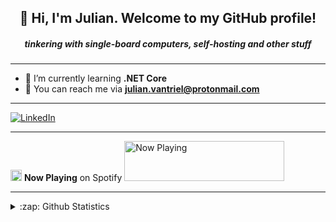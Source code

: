<h2 align="center">👋 Hi, I'm Julian. Welcome to my GitHub profile!</h2>
<h5 align="center">tinkering with single-board computers, self-hosting and other stuff</h5>

---

- 🌱 I’m currently learning **.NET Core**
- 📧 You can reach me via **julian.vantriel@protonmail.com**

---

<a href="https://www.linkedin.com/in/vantriel"><img src="https://img.shields.io/badge/LinkedIn--_.svg?style=social&logo=linkedin" alt="LinkedIn"></a>

---

<img height="18" width="18" src="https://cdn.jsdelivr.net/npm/simple-icons@v3/icons/spotify.svg" /> <b>Now Playing</b> on Spotify
<a href="https://spotify-nowplaying-vantriel.vercel.app/now-playing?open">
    <img src="https://spotify-nowplaying-vantriel.vercel.app/now-playing" width="256" height="64" alt="Now Playing">
</a>

---

<details>
    <summary>:zap: Github Statistics</summary>
    <img align="left" src="https://github-readme-stats.vercel.app/api?username=vantriel&show_icons=true" alt="vantriel" />
</details>



